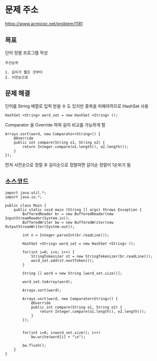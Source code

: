 # 문제 주소  
https://www.acmicpc.net/problem/1181

## 목표
단어 정렬 프로그램 작성
```
우선순위 

1. 길이가 짧은 것부터
2. 사전순으로 
```

## 문제 해결
단어를 String 배열로 입력 받을 수 도 있지만 중복을 피해야하므로 HashSet 사용
```
HashSet <String> word_set = new HashSet <String> ();
```
Comparator 을 Override 하여 길이 비교를 가능하게 함
```
Arrays.sort(word, new Comparator<String>() {
	@Override
	public int compare(String o1, String o2) {
		return Integer.compare(o1.length(), o2.length());
	}
});
```
먼저 사전순으로 정렬 후 길이순으로 정렬하면 길이순 정렬이 1순위가 됨

## 소스코드
```
import java.util.*;
import java.io.*;

public class Main {
	public static void main (String [] args) throws Exception {
		BufferedReader br = new BufferedReader(new InputStreamReader(System.in));
		BufferedWriter bw = new BufferedWriter(new OutputStreamWriter(System.out));
		
		int n = Integer.parseInt(br.readLine());
		
		HashSet <String> word_set = new HashSet <String> ();
		
		for(int i=0; i<n; i++) {
			StringTokenizer st = new StringTokenizer(br.readLine());
			word_set.add(st.nextToken());
		}
		
		String [] word = new String [word_set.size()];
		
		word_set.toArray(word);
		
		Arrays.sort(word);
		
		Arrays.sort(word, new Comparator<String>() {
			@Override
			public int compare(String o1, String o2) {
				return Integer.compare(o1.length(), o2.length());
			}
		});
		
		
		for(int i=0; i<word_set.size(); i++)
			bw.write(word[i] + "\n");
		
		bw.flush();
	}
}
```
